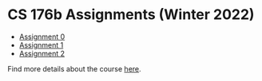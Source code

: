 # CS 176b Assignments (Winter 2022)

* [Assignment 0](https://github.com/SNL-UCSB/cs176b-assignments/tree/master/winter22/assignment0)
* [Assignment 1](https://github.com/SNL-UCSB/cs176b-assignments/tree/master/winter22/assignment1)
* [Assignment 2](https://github.com/SNL-UCSB/cs176b-assignments/tree/master/winter22/assignment2)

Find more details about the course [here](https://sites.cs.ucsb.edu/~arpitgupta/cs176b/winter22). 
